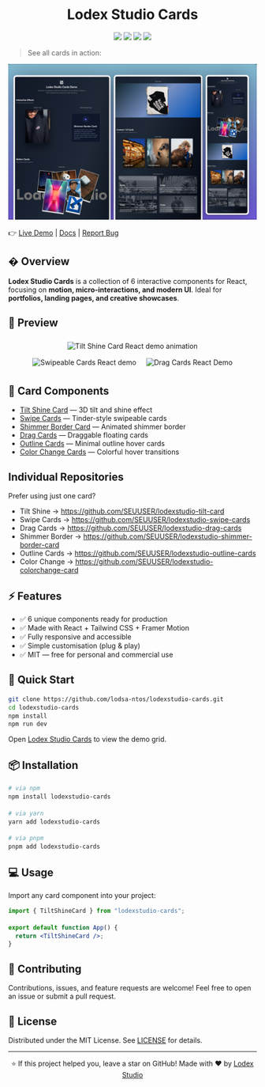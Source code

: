 
# <h1 align="center"> Lodex Studio Cards </h1>

<p align="center">
  <a href="#"><img src="https://img.shields.io/github/stars/lodsa-ntos/lodexstudio-cards?style=flat-square"></a>
  <a href="#"><img src="https://img.shields.io/github/forks/lodsa-ntos/lodexstudio-cards?style=flat-square"></a>
  <a href="#"><img src="https://img.shields.io/github/issues/lodsa-ntos/lodexstudio-cards?style=flat-square"></a>
  <a href="#"><img src="https://img.shields.io/github/license/lodsa-ntos/lodexstudio-cards?style=flat-square"></a>
</p>

> See all cards in action:
<p align="center">
  <img src="./public/demo-grid-screenshot.png" alt="Lodex Studio Cards Demo" />
</p>

👉 [Live Demo](https://lodexstudio-cards.vercel.app) | [Docs](#) | [Report Bug](https://github.com/lodsa-ntos/lodexstudio-cards/issues)

## � Overview

**Lodex Studio Cards** is a collection of 6 interactive components for React, focusing on **motion, micro-interactions, and modern UI**. Ideal for **portfolios, landing pages, and creative showcases**.

## 🎥 Preview

<p align="center">
  <img src="./public/highlight-tiltshine.gif" alt="Tilt Shine Card React demo animation" width="340" style="margin:8px;" />
  <img src="./public/highlight-swipecards.gif" alt="Swipeable Cards React demo" width="340" height="240" style="margin:8px;" />
   <img src="./public/highlight-dragcards.gif" alt="Drag Cards React Demo" width="340" height="240" style="margin:8px;" />
</p>

## 🎨 Card Components

- [Tilt Shine Card](https://github.com/lodsa-ntos/lodexstudio-tilt-card) — 3D tilt and shine effect
- [Swipe Cards](https://github.com/lodsa-ntos/swipe-cards) — Tinder-style swipeable cards
- [Shimmer Border Card](https://github.com/lodsa-ntos/shimmer-border-card) — Animated shimmer border
- [Drag Cards](https://github.com/lodsa-ntos/drag-cards) — Draggable floating cards
- [Outline Cards](https://github.com/lodsa-ntos/outline-cards) — Minimal outline hover cards
- [Color Change Cards](https://github.com/lodsa-ntos/color-change-cards) — Colorful hover transitions

## Individual Repositories
Prefer using just one card?  
- Tilt Shine → https://github.com/SEUUSER/lodexstudio-tilt-card
- Swipe Cards → https://github.com/SEUUSER/lodexstudio-swipe-cards
- Drag Cards → https://github.com/SEUUSER/lodexstudio-drag-cards
- Shimmer Border → https://github.com/SEUUSER/lodexstudio-shimmer-border-card
- Outline Cards → https://github.com/SEUUSER/lodexstudio-outline-cards
- Color Change → https://github.com/SEUUSER/lodexstudio-colorchange-card

## ⚡ Features

- ✅ 6 unique components ready for production
- ✅ Made with React + Tailwind CSS + Framer Motion
- ✅ Fully responsive and accessible
- ✅ Simple customisation (plug & play)
- ✅ MIT — free for personal and commercial use

## 🚀 Quick Start

```bash
git clone https://github.com/lodsa-ntos/lodexstudio-cards.git
cd lodexstudio-cards
npm install
npm run dev
```

Open [Lodex Studio Cards](https://lodexstudio-cards.vercel.app/) to view the demo grid.

## 📦 Installation

```bash
# via npm
npm install lodexstudio-cards

# via yarn
yarn add lodexstudio-cards

# via pnpm
pnpm add lodexstudio-cards
```

## 💻 Usage

Import any card component into your project:

```jsx
import { TiltShineCard } from "lodexstudio-cards";

export default function App() {
  return <TiltShineCard />;
}
```

## 🤝 Contributing

Contributions, issues, and feature requests are welcome! Feel free to open an issue or submit a pull request.

## 📜 License

Distributed under the MIT License. See [LICENSE](./LICENSE) for details.

---

<p align="center">
  ⭐ If this project helped you, leave a star on GitHub!
  Made with ❤️ by <a href="https://lodexstudio.com">Lodex Studio</a>
</p>
